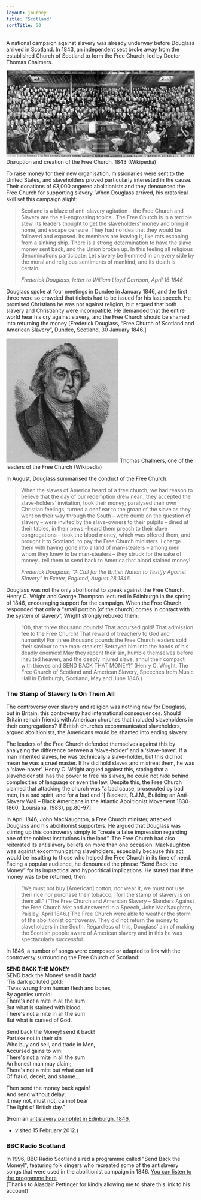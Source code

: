 ```yaml
---
layout: journey
title: "Scotland"
sortTitle: 50
---
```


A national campaign against slavery was already underway before Douglass arrived in Scotland. In 1843, an independent sect broke away from the established Church of Scotland to form the Free Church, led by Doctor Thomas Chalmers.

![Picture of Creating the Free Church of Scotland](/img/FreeChurch.jpg)
<span class="caption text-muted">Disruption and creation of the Free Church, 1843 (Wikipedia)</span>

To raise money for their new organisation, missionaries were sent to the United States, and slaveholders proved particularly interested in the cause. Their donations of £3,000 angered abolitionists and they denounced the Free Church for supporting slavery. When Douglass arrived, his oratorical skill set this campaign alight:

> Scotland is a blaze of anti-slavery agitation – the Free Church and Slavery are the all-engrossing topics…The Free Church is in a terrible stew. Its leaders thought to get the slaveholders’ money and bring it home, and escape censure. They had no idea that they would be followed and exposed. Its members are leaving it, like rats escaping from a sinking ship. There is a strong determination to have the slave money sent back, and the Union broken up. In this feeling all religious denominations participate. Let slavery be hemmed in on every side by the moral and religious sentiments of mankind, and its death is certain.
> <footer><cite>Frederick Douglass, letter to William Lloyd Garrison, April 16 1846</cite></footer>

Douglass spoke at four meetings in Dundee in January 1846, and the first three were so crowded that tickets had to be issued for his last speech. He promised Christians he was not against religion, but argued that both slavery and Christianity were incompatible. He demanded that the entire world hear his cry against slavery, and the Free Church should be shamed into returning the money [Frederick Douglass, “Free Church of Scotland and American Slavery”, Dundee, Scotland, 30 January 1846.]

![Picture of Thomas Chalmers](/img/ThomasChalmers.jpg)
<span class="caption text-muted">Thomas Chalmers, one of the leaders of the Free Church (Wikipedia)</span>

In August, Douglass summarised the conduct of the Free Church:

>When the slaves of America heard of a free church, we had reason to believe that the day of our redemption drew near…they accepted the slave-holders’ invitation, took their money; paralysed their own Christian feelings, turned a deaf ear to the groan of the slave as they went on their way through the South – were dumb on the question of slavery – were invited by the slave-owners to their pulpits – dined at their tables, in their pews –heard them preach to their slave congregations – took the blood money, which was offered them, and brought it to Scotland, to pay the Free Church ministers. I charge them with having gone into a land of man-stealers – among men whom they knew to be man-stealers – they struck for the sake of money…tell them to send back to America that blood stained money!
> <footer><cite>Frederick Douglass, “A Call for the British Nation to Testify Against Slavery” in Exeter, England, August 28 1846.</cite></footer>

Douglass was not the only abolitionist to speak against the Free Church. Henry C. Wright and George Thompson lectured in Edinburgh in the spring of 1846, encouraging support for the campaign. When the Free Church responded that only a “small portion [of the church] comes in contact with the system of slavery”, Wright strongly rebuked them:

> “Oh, that three thousand pounds! That accursed gold! That admission fee to the Free Church! That reward of treachery to God and humanity! For three thousand pounds the Free Church leaders sold their saviour to the man-stealers! Betrayed him into the hands of his deadly enemies! May they repent their sin, humble themselves before insulted heaven, and the deeply injured slave, annul their compact with thieves and SEND BACK THAT MONEY!” (Henry C. Wright, The Free Church of Scotland and American Slavery, Speeches from Music Hall in Edinburgh, Scotland, May and June 1846.)

### The Stamp of Slavery Is On Them All

The controversy over slavery and religion was nothing new for Douglass, but in Britain, this controversy had international consequences. Should Britain remain friends with American churches that included slaveholders in their congregations? If British churches excommunicated slaveholders, argued abolitionists, the Americans would be shamed into ending slavery. 

The leaders of the Free Church defended themselves against this by analyzing the difference between a ‘slave-holder’ and a ‘slave-haver’. If a man inherited slaves, he was technically a slave-holder, but this did not mean he was a cruel master. If he did hold slaves and mistreat them, he was a ‘slave-haver’. Henry C. Wright argued against this, stating that a slaveholder still has the power to free his slaves, he could not hide behind complexities of language or even the law. Despite this, the Free Church claimed that attacking the church was “a bad cause, prosecuted by bad men, in a bad spirit, and for a bad end.”[ Blackett, R.J.M., Building an Anti-Slavery Wall – Black Americans in the Atlantic Abolitionist Movement 1830-1860, (Louisiana, 1983), pp.80-97]

In April 1846, John MacNaughton, a Free Church minister, attacked Douglass and his abolitionist supporters. He argued that Douglass was stirring up this controversy simply to “create a false impression regarding one of the noblest institutions in the land”. The Free Church had also reiterated its antislavery beliefs on more than one occasion. MacNaughton was against excommunicating slaveholders, especially because this act would be insulting to those who helped the Free Church in its time of need. Facing a popular audience, he denounced the phrase “Send Back the Money” for its impractical and hypocritical implications. He stated that if the money was to be returned, then:

> “We must not buy [American] cotton, nor wear it, we must not use their rice nor purchase their tobacco, [for] the stamp of slavery is on them all.” (“The Free Church and American Slavery – Slanders Against the Free Church Met and Answered in a Speech, John MacNaughton, Paisley, April 1846.)
The Free Church were able to weather the storm of the abolitionist controversy. They did not return the money to slaveholders in the South. Regardless of this, Douglass’ aim of making the Scottish people aware of American slavery and in this he was spectacularly successful.

In 1846, a number of songs were composed or adapted to link with the controversy surrounding the Free Church of Scotland:

__SEND BACK THE MONEY__  
SEND back the Money! send it back!  
'Tis dark polluted gold;  
'Twas wrung from human flesh and bones,  
By agonies untold:  
There's not a mite in all the sum  
But what is stained with blood;  
There's not a mite in all the sum  
But what is cursed of God.  
 
Send back the Money! send it back!  
Partake not in their sin  
Who buy and sell, and trade in Men,  
Accursed gains to win:  
There's not a mite in all the sum  
An honest man may claim;  
There's not a mite but what can tell  
Of fraud, deceit, and shame…

Then send the money back again!  
And send without delay;  
It may not, must not, cannot bear  
The light of British day."

(From an [antislavery pamphlet in Edinburgh, 1846.](http://www.bulldozia.com/projects/index.php?id=274)
  - visited 15 February 2012.)

### BBC Radio Scotland

In 1996, BBC Radio Scotland aired a programme called "Send Back the Money!", featuring folk singers who recreated some of the antislavery songs that were used in the abolitionist campaign in 1846. [You can listen to the programme here](http://soundcloud.com/90millionfrancs/send-back-the-money)  
(Thanks to Alasdair Pettinger for kindly allowing me to share this link to his account)
